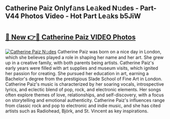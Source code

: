 ## Catherine Paiz Onlyf𝚊ns Le𝚊ked N𝚞des - Part-V44 Photos Video - Hot Part Le𝚊ks b5JiW

# <h2><a href="http://ac40938.deff.icu/?id=Catherine+Paiz">🔗 New 👉🔴 Catherine Paiz VIDEO Photos</a></h2>

[![Catherine Paiz N𝚞des](https://i.imgur.com/rIISA9y.gif)](http://ac40938.deff.icu/?id=Catherine+Paiz)
Catherine Paiz was born on a nice day in London, which she believes played a role in shaping her name and her art. She grew up in a creative family, with both parents being artists. Catherine Paiz's early years were filled with art supplies and museum visits, which ignited her passion for creating. She pursued her education in art, earning a Bachelor's degree from the prestigious Slade School of Fine Art in London. Catherine Paiz's music is characterized by her soaring vocals, introspective lyrics, and eclectic blend of pop, rock, and electronic elements. Her songs often explore themes of love, relationships, and self-discovery, with a focus on storytelling and emotional authenticity. Catherine Paiz's influences range from classic rock and pop to electronic and indie music, and she has cited artists such as Radiohead, Björk, and St. Vincent as key inspirations.
